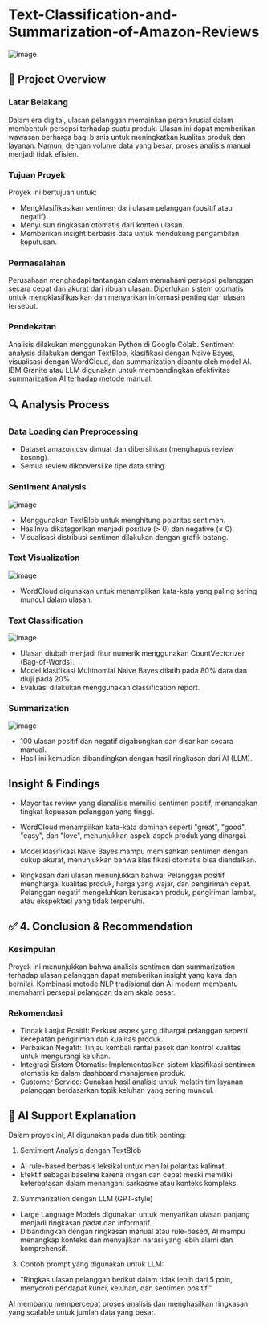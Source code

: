 # Text-Classification-and-Summarization-of-Amazon-Reviews
![image](https://github.com/user-attachments/assets/a8c12b76-f893-4c00-a1f3-ca58ad8e06bd)

## 🧩 Project Overview
### Latar Belakang
Dalam era digital, ulasan pelanggan memainkan peran krusial dalam membentuk persepsi terhadap suatu produk. Ulasan ini dapat memberikan wawasan berharga bagi bisnis untuk meningkatkan kualitas produk dan layanan. Namun, dengan volume data yang besar, proses analisis manual menjadi tidak efisien.

### Tujuan Proyek
Proyek ini bertujuan untuk:
- Mengklasifikasikan sentimen dari ulasan pelanggan (positif atau negatif).
- Menyusun ringkasan otomatis dari konten ulasan.
- Memberikan insight berbasis data untuk mendukung pengambilan keputusan.

### Permasalahan
Perusahaan menghadapi tantangan dalam memahami persepsi pelanggan secara cepat dan akurat dari ribuan ulasan. Diperlukan sistem otomatis untuk mengklasifikasikan dan menyarikan informasi penting dari ulasan tersebut.

### Pendekatan
Analisis dilakukan menggunakan Python di Google Colab. Sentiment analysis dilakukan dengan TextBlob, klasifikasi dengan Naive Bayes, visualisasi dengan WordCloud, dan summarization dibantu oleh model AI. IBM Granite atau LLM digunakan untuk membandingkan efektivitas summarization AI terhadap metode manual.

## 🔍 Analysis Process
### Data Loading dan Preprocessing
- Dataset amazon.csv dimuat dan dibersihkan (menghapus review kosong).
- Semua review dikonversi ke tipe data string.

### Sentiment Analysis
![image](https://github.com/user-attachments/assets/c39ac16a-a5de-4304-b7e1-e350f68f69f5)

- Menggunakan TextBlob untuk menghitung polaritas sentimen.
- Hasilnya dikategorikan menjadi positive (> 0) dan negative (≤ 0).
- Visualisasi distribusi sentimen dilakukan dengan grafik batang.

### Text Visualization
![image](https://github.com/user-attachments/assets/67c63199-5379-4ea7-a4de-35ac23f37ba6)
- WordCloud digunakan untuk menampilkan kata-kata yang paling sering muncul dalam ulasan.

### Text Classification
![image](https://github.com/user-attachments/assets/20bc073c-977b-412e-bd89-8eb9efa5a771)
- Ulasan diubah menjadi fitur numerik menggunakan CountVectorizer (Bag-of-Words).
- Model klasifikasi Multinomial Naive Bayes dilatih pada 80% data dan diuji pada 20%.
- Evaluasi dilakukan menggunakan classification report.

### Summarization
![image](https://github.com/user-attachments/assets/fc27ebd2-e5f1-458f-b061-e7c8b0e8ea0c)
- 100 ulasan positif dan negatif digabungkan dan disarikan secara manual.
- Hasil ini kemudian dibandingkan dengan hasil ringkasan dari AI (LLM).


## Insight & Findings
- Mayoritas review yang dianalisis memiliki sentimen positif, menandakan tingkat kepuasan pelanggan yang tinggi.
- WordCloud menampilkan kata-kata dominan seperti "great", "good", "easy", dan "love", menunjukkan aspek-aspek produk yang dihargai.
- Model klasifikasi Naive Bayes mampu memisahkan sentimen dengan cukup akurat, menunjukkan bahwa klasifikasi otomatis bisa diandalkan.

- Ringkasan dari ulasan menunjukkan bahwa:
Pelanggan positif menghargai kualitas produk, harga yang wajar, dan pengiriman cepat.
Pelanggan negatif mengeluhkan kerusakan produk, pengiriman lambat, atau ekspektasi yang tidak terpenuhi.

## ✅ 4. Conclusion & Recommendation
### Kesimpulan
Proyek ini menunjukkan bahwa analisis sentimen dan summarization terhadap ulasan pelanggan dapat memberikan insight yang kaya dan bernilai. Kombinasi metode NLP tradisional dan AI modern membantu memahami persepsi pelanggan dalam skala besar.

### Rekomendasi
- Tindak Lanjut Positif: Perkuat aspek yang dihargai pelanggan seperti kecepatan pengiriman dan kualitas produk.
- Perbaikan Negatif: Tinjau kembali rantai pasok dan kontrol kualitas untuk mengurangi keluhan.
- Integrasi Sistem Otomatis: Implementasikan sistem klasifikasi sentimen otomatis ke dalam dashboard manajemen produk.
- Customer Service: Gunakan hasil analisis untuk melatih tim layanan pelanggan berdasarkan topik keluhan yang sering muncul.

## 🤖 AI Support Explanation
Dalam proyek ini, AI digunakan pada dua titik penting:
1. Sentiment Analysis dengan TextBlob

- AI rule-based berbasis leksikal untuk menilai polaritas kalimat.
- Efektif sebagai baseline karena ringan dan cepat meski memiliki keterbatasan dalam menangani sarkasme atau konteks kompleks.

2. Summarization dengan LLM (GPT-style)
- Large Language Models digunakan untuk menyarikan ulasan panjang menjadi ringkasan padat dan informatif.
- Dibandingkan dengan ringkasan manual atau rule-based, AI mampu menangkap konteks dan menyajikan narasi yang lebih alami dan komprehensif.

3. Contoh prompt yang digunakan untuk LLM:
- "Ringkas ulasan pelanggan berikut dalam tidak lebih dari 5 poin, menyoroti pendapat kunci, keluhan, dan sentimen positif."

AI membantu mempercepat proses analisis dan menghasilkan ringkasan yang scalable untuk jumlah data yang besar.


  
